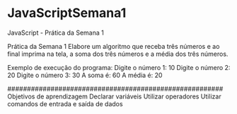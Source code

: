 # JavaScriptSemana1
JavaScript - Prática da Semana 1

Prática da Semana 1
Elabore um algoritmo que receba três números e ao final imprima na tela, a soma dos três números e a média dos três números.

Exemplo de execução do programa:
Digite o número 1: 10
Digite o número 2: 20
Digite o número 3: 30
A soma é:  60
A média é:  20

#######################################################
Objetivos de aprendizagem
Declarar variáveis
Utilizar operadores
Utilizar comandos de entrada e saída de dados
